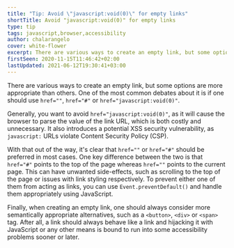 ```yaml
---
title: "Tip: Avoid \"javascript:void(0)\" for empty links"
shortTitle: Avoid "javascript:void(0)" for empty links
type: tip
tags: javascript,browser,accessibility
author: chalarangelo
cover: white-flower
excerpt: There are various ways to create an empty link, but some options are more appropriate than others. Learn the best way to handle empty links with this quick tip.
firstSeen: 2020-11-15T11:46:42+02:00
lastUpdated: 2021-06-12T19:30:41+03:00
---
```


There are various ways to create an empty link, but some options are more appropriate than others. One of the most common debates about it is if one should use `href=""`, `href="#"` or `href="javascript:void(0)"`.

Generally, you want to avoid `href="javascript:void(0)"`, as it will cause the browser to parse the value of the link URL, which is both costly and unnecessary. It also introduces a potential XSS security vulnerability, as `javascript:` URLs violate Content Security Policy (CSP).

With that out of the way, it's clear that `href=""` or `href="#"` should be preferred in most cases. One key difference between the two is that `href="#"` points to the top of the page whereas `href=""` points to the current page. This can have unwanted side-effects, such as scrolling to the top of the page or issues with link styling respectively. To prevent either one of them from acting as links, you can use `Event.preventDefault()` and handle them appropriately using JavaScript.

Finally, when creating an empty link, one should always consider more semantically appropriate alternatives, such as a `<button>`, `<div>` or `<span>` tag. After all, a link should always behave like a link and hijacking it with JavaScript or any other means is bound to run into some accessibility problems sooner or later.

